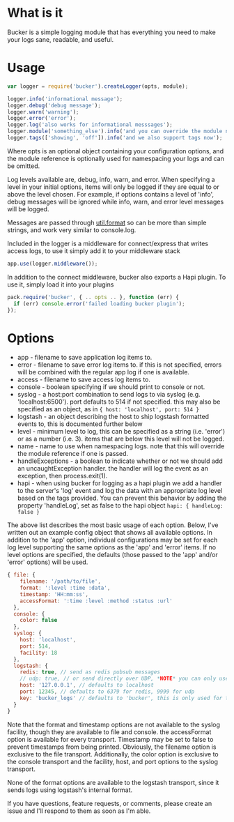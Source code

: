 What is it
==========

Bucker is a simple logging module that has everything you need to make your logs sane, readable, and useful.


Usage
=====

```javascript
var logger = require('bucker').createLogger(opts, module);

logger.info('informational message');
logger.debug('debug message');
logger.warn('warning');
logger.error('error');
logger.log('also works for informational messsages');
logger.module('something_else').info('and you can override the module name temporarily if you want');
logger.tags(['showing', 'off']).info('and we also support tags now');
```

Where opts is an optional object containing your configuration options, and the module reference is optionally used for namespacing your logs and can be omitted.

Log levels available are, debug, info, warn, and error. When specifying a level in your initial options, items will only be logged if they are equal to or above the level chosen. For example, if options contains a level of 'info', debug messages will be ignored while info, warn, and error level messages will be logged.

Messages are passed through [util.format](http://nodejs.org/api/util.html#util_util_format_format) so can be more than simple strings, and work very similar to console.log.

Included in the logger is a middleware for connect/express that writes access logs, to use it simply add it to your middleware stack

```javascript
app.use(logger.middleware());
```
In addition to the connect middleware, bucker also exports a Hapi plugin. To use it, simply load it into your plugins

```javascript
pack.require('bucker', { .. opts .. }, function (err) {
  if (err) console.error('failed loading bucker plugin');
});
```



Options
=======

* app - filename to save application log items to.
* error - filename to save error log items to. if this is not specified, errors will be combined with the regular app log if one is available.
* access - filename to save access log items to.
* console - boolean specifying if we should print to console or not.
* syslog - a host:port combination to send logs to via syslog (e.g. 'localhost:6500'). port defaults to 514 if not specified. this may also be specified as an object, as in ``` { host: 'localhost', port: 514 } ```
* logstash - an object describing the host to ship logstash formatted events to, this is documented further below
* level - minimum level to log, this can be specified as a string (i.e. 'error') or as a number (i.e. 3). items that are below this level will not be logged.
* name - name to use when namespacing logs. note that this will override the module reference if one is passed.
* handleExceptions - a boolean to indicate whether or not we should add an uncaughtException handler. the handler will log the event as an exception, then process.exit(1).
* hapi - when using bucker for logging as a hapi plugin we add a handler to the server's 'log' event and log the data with an appropriate log level based on the tags provided. You can prevent this behavior by adding the property 'handleLog', set as false to the hapi object ``` hapi: { handleLog: false } ```

The above list describes the most basic usage of each option. Below, I've written out an example config object that shows all available options.
In addition to the 'app' option, individual configurations may be set for each log level supporting the same options as the 'app' and 'error' items. If no level options are specified, the defaults (those passed to the 'app' and/or 'error' options) will be used.

```javascript
{ file: {
    filename: '/path/to/file',
    format: ':level :time :data',
    timestamp: 'HH:mm:ss',
    accessFormat: ':time :level :method :status :url'
  },
  console: {
    color: false
  },
  syslog: {
    host: 'localhost',
    port: 514,
    facility: 18
  },
  logstash: {
    redis: true, // send as redis pubsub messages
    // udp: true, // or send directly over UDP, *NOTE* you can only use one or the other, never both
    host: '127.0.0.1', // defaults to localhost
    port: 12345, // defaults to 6379 for redis, 9999 for udp
    key: 'bucker_logs' // defaults to 'bucker', this is only used for the redis transport
  }
}
```

Note that the format and timestamp options are not available to the syslog facility, though they are available to file and console. the accessFormat option is available for every transport. Timestamp may be set to false to prevent timestamps from being printed. Obviously, the filename option is exclusive to the file transport. Additionally, the color option is exclusive to the console transport and the facility, host, and port options to the syslog transport.

None of the format options are available to the logstash transport, since it sends logs using logstash's internal format.

If you have questions, feature requests, or comments, please create an issue and I'll respond to them as soon as I'm able.
